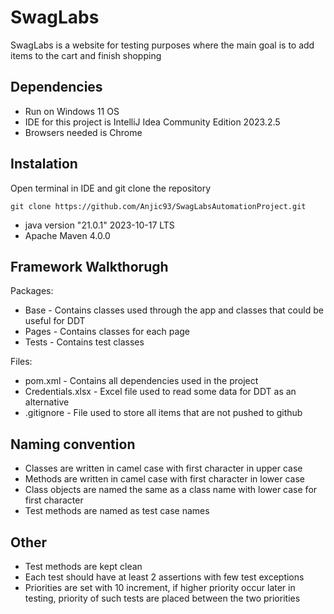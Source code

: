 # SwagLabs

SwagLabs is a website for testing purposes where the main goal is to add items to the cart and finish shopping

## Dependencies

- Run on Windows 11 OS
- IDE for this project is IntelliJ Idea Community Edition 2023.2.5
- Browsers needed is Chrome 

## Instalation

Open terminal in IDE and git clone the repository

```
git clone https://github.com/Anjic93/SwagLabsAutomationProject.git
```

- java version "21.0.1" 2023-10-17 LTS
- Apache Maven 4.0.0

## Framework Walkthorugh

Packages:

- Base - Contains classes used through the app and classes that could be useful for DDT
- Pages - Contains classes for each page
- Tests - Contains test classes

Files:

- pom.xml - Contains all dependencies used in the project 
- Credentials.xlsx - Excel file used to read some data for DDT as an alternative
- .gitignore - File used to store all items that are not pushed to github

## Naming convention

- Classes are written in camel case with first character in upper case
- Methods are written in camel case with first character in lower case
- Class objects are named the same as a class name with lower case for first character
- Test methods are named as test case names

## Other

- Test methods are kept clean
- Each test should have at least 2 assertions with few test exceptions
- Priorities are set with 10 increment, if higher priority occur later in testing, priority of such tests are placed between the two priorities